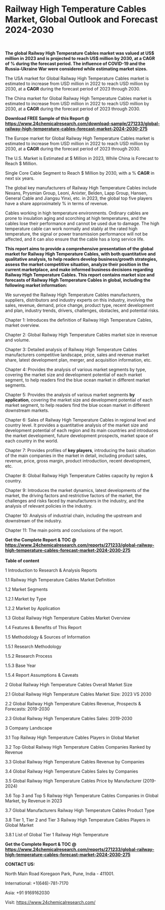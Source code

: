 <h1>Railway High Temperature Cables Market, Global Outlook and Forecast 2024-2030</h1><br/><p><strong>The global Railway High Temperature Cables market was valued at US$ million in 2023 and is projected to reach US$ million by 2030, at a <strong>CAGR</strong> of % during the forecast period. The influence of COVID-19 and the Russia-Ukraine War were considered while estimating market sizes.</strong></p><p>The USA market for Global Railway High Temperature Cables market is estimated to increase from USD million in 2022 to reach USD million by 2030, at a <strong>CAGR</strong> during the forecast period of 2023 through 2030.</p><p>The China market for Global Railway High Temperature Cables market is estimated to increase from USD million in 2022 to reach USD million by 2030, at a <strong>CAGR</strong> during the forecast period of 2023 through 2030.</p><div><b>Download FREE Sample of this Report @ <a href="https://www.24chemicalresearch.com/download-sample/271233/global-railway-high-temperature-cables-forecast-market-2024-2030-275">https://www.24chemicalresearch.com/download-sample/271233/global-railway-high-temperature-cables-forecast-market-2024-2030-275</a></b></div><p>The Europe market for Global Railway High Temperature Cables market is estimated to increase from USD million in 2022 to reach USD million by 2030, at a <strong>CAGR</strong> during the forecast period of 2023 through 2030.</p><p>The U.S. Market is Estimated at $ Million in 2023, While China is Forecast to Reach $ Million.</p><p>Single Core Cable Segment to Reach $ Million by 2030, with a % <strong>CAGR</strong> in next six years.</p><p>The global key manufacturers of Railway High Temperature Cables include Nexans, Prysmian Group, Leoni, Anixter, Belden, Lapp Group, Hansen, General Cable and Jiangsu Yinxi, etc. in 2023, the global top five players have a share approximately % in terms of revenue.</p><p>Cables working in high temperature environments. Ordinary cables are prone to insulation aging and scorching at high temperatures, and the cables lose their performance and cannot be used due to damage. The high temperature cable can work normally and stably at the rated high temperature, the signal or power transmission performance will not be affected, and it can also ensure that the cable has a long service life.</p><p><strong>This report aims to provide a comprehensive presentation of the global market for Railway High Temperature Cables, with both quantitative and qualitative analysis, to help readers develop business/growth strategies, assess the market competitive situation, analyze their position in the current marketplace, and make informed business decisions regarding Railway High Temperature Cables. This report contains market size and forecasts of Railway High Temperature Cables in global, including the following market information:</strong></p><p>We surveyed the Railway High Temperature Cables manufacturers, suppliers, distributors and industry experts on this industry, involving the sales, revenue, demand, price change, product type, recent development and plan, industry trends, drivers, challenges, obstacles, and potential risks.</p><p>Chapter 1: Introduces the definition of Railway High Temperature Cables, market overview.</p><p>Chapter 2: Global Railway High Temperature Cables market size in revenue and volume.</p><p>Chapter 3: Detailed analysis of Railway High Temperature Cables manufacturers competitive landscape, price, sales and revenue market share, latest development plan, merger, and acquisition information, etc.</p><p>Chapter 4: Provides the analysis of various market segments by type, covering the market size and development potential of each market segment, to help readers find the blue ocean market in different market segments.</p><p>Chapter 5: Provides the analysis of various market segments <strong>by application</strong>, covering the market size and development potential of each market segment, to help readers find the blue ocean market in different downstream markets.</p><p>Chapter 6: Sales of Railway High Temperature Cables in regional level and country level. It provides a quantitative analysis of the market size and development potential of each region and its main countries and introduces the market development, future development prospects, market space of each country in the world.</p><p>Chapter 7: Provides profiles of <strong>key players</strong>, introducing the basic situation of the main companies in the market in detail, including product sales, revenue, price, gross margin, product introduction, recent development, etc.</p><p>Chapter 8: Global Railway High Temperature Cables capacity by region & country.</p><p>Chapter 9: Introduces the market dynamics, latest developments of the market, the driving factors and restrictive factors of the market, the challenges and risks faced by manufacturers in the industry, and the analysis of relevant policies in the industry.</p><p>Chapter 10: Analysis of industrial chain, including the upstream and downstream of the industry.</p><p>Chapter 11: The main points and conclusions of the report.</p><div><b>Get the Complete Report & TOC @ <a href="https://www.24chemicalresearch.com/reports/271233/global-railway-high-temperature-cables-forecast-market-2024-2030-275">https://www.24chemicalresearch.com/reports/271233/global-railway-high-temperature-cables-forecast-market-2024-2030-275</a></b></div><br><b>Table of content</b><p>1 Introduction to Research & Analysis Reports<br />
 
  1.1 Railway High Temperature Cables Market Definition<br />
 
  1.2 Market Segments<br />
 
  1.2.1 Market by Type<br />
 
  1.2.2 Market by Application<br />
 
  1.3 Global Railway High Temperature Cables Market Overview<br />
 
  1.4 Features & Benefits of This Report<br />
 
  1.5 Methodology & Sources of Information<br />
 
  1.5.1 Research Methodology<br />
 
  1.5.2 Research Process<br />
 
  1.5.3 Base Year<br />
 
  1.5.4 Report Assumptions & Caveats<br />
 
 2 Global Railway High Temperature Cables Overall Market Size<br />
 
  2.1 Global Railway High Temperature Cables Market Size: 2023 VS 2030<br />
 
  2.2 Global Railway High Temperature Cables Revenue, Prospects & Forecasts: 2019-2030<br />
 
  2.3 Global Railway High Temperature Cables Sales: 2019-2030<br />
 
 3 Company Landscape<br />
 
  3.1 Top Railway High Temperature Cables Players in Global Market<br />
 
  3.2 Top Global Railway High Temperature Cables Companies Ranked by Revenue<br />
 
  3.3 Global Railway High Temperature Cables Revenue by Companies<br />
 
  3.4 Global Railway High Temperature Cables Sales by Companies<br />
 
  3.5 Global Railway High Temperature Cables Price by Manufacturer (2019-2024)<br />
 
  3.6 Top 3 and Top 5 Railway High Temperature Cables Companies in Global Market, by Revenue in 2023<br />
 
  3.7 Global Manufacturers Railway High Temperature Cables Product Type<br />
 
  3.8 Tier 1, Tier 2 and Tier 3 Railway High Temperature Cables Players in Global Market<br />
 
  3.8.1 List of Global Tier 1 Railway High Temperature<br><div><b>Get the Complete Report & TOC @ <a href="https://www.24chemicalresearch.com/reports/271233/global-railway-high-temperature-cables-forecast-market-2024-2030-275">https://www.24chemicalresearch.com/reports/271233/global-railway-high-temperature-cables-forecast-market-2024-2030-275</a></b></div></p>
 
 <b>CONTACT US:</b><br>
 
 North Main Road Koregaon Park, Pune, India - 411001.<br/>
 
 International: +1(646)-781-7170<br/>
 
 Asia: +91 9169162030<br/>
 
 Visit: <a href="https://www.24chemicalresearch.com/">https://www.24chemicalresearch.com/</a>
 
 <br>